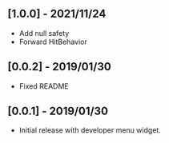 ## [1.0.0] - 2021/11/24

* Add null safety
* Forward HitBehavior

## [0.0.2] - 2019/01/30

* Fixed README

## [0.0.1] - 2019/01/30

* Initial release with developer menu widget.

